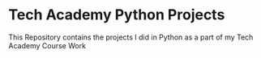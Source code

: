 # Tech Academy Python Projects

This Repository contains the projects I did in Python as a part of my Tech Academy Course Work
